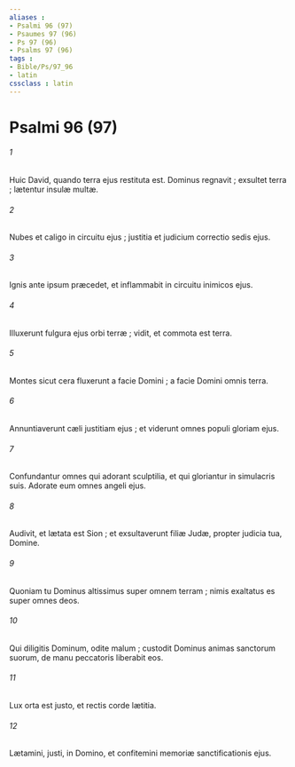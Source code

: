 ```yaml
---
aliases : 
- Psalmi 96 (97)
- Psaumes 97 (96)
- Ps 97 (96)
- Psalms 97 (96)
tags : 
- Bible/Ps/97_96
- latin
cssclass : latin
---
```


# Psalmi 96 (97)

###### 1
Huic David, quando terra ejus restituta est. Dominus regnavit ; exsultet terra ; lætentur insulæ multæ.
###### 2
Nubes et caligo in circuitu ejus ; justitia et judicium correctio sedis ejus.
###### 3
Ignis ante ipsum præcedet, et inflammabit in circuitu inimicos ejus.
###### 4
Illuxerunt fulgura ejus orbi terræ ; vidit, et commota est terra.
###### 5
Montes sicut cera fluxerunt a facie Domini ; a facie Domini omnis terra.
###### 6
Annuntiaverunt cæli justitiam ejus ; et viderunt omnes populi gloriam ejus.
###### 7
Confundantur omnes qui adorant sculptilia, et qui gloriantur in simulacris suis. Adorate eum omnes angeli ejus.
###### 8
Audivit, et lætata est Sion ; et exsultaverunt filiæ Judæ, propter judicia tua, Domine.
###### 9
Quoniam tu Dominus altissimus super omnem terram ; nimis exaltatus es super omnes deos.
###### 10
Qui diligitis Dominum, odite malum ; custodit Dominus animas sanctorum suorum, de manu peccatoris liberabit eos.
###### 11
Lux orta est justo, et rectis corde lætitia.
###### 12
Lætamini, justi, in Domino, et confitemini memoriæ sanctificationis ejus.
